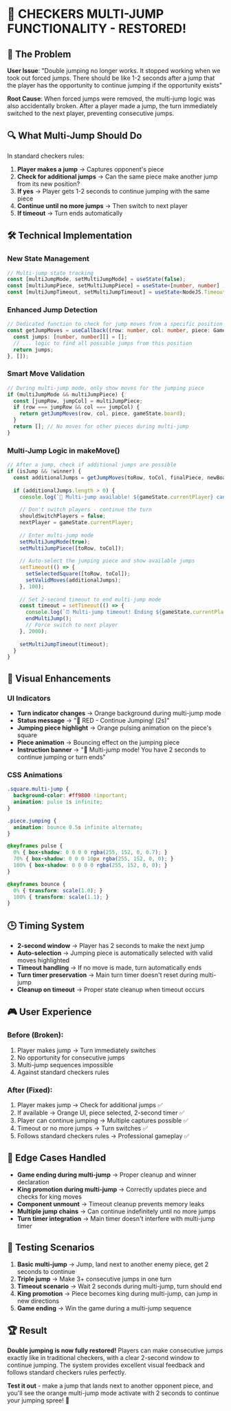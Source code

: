 # 🚀 CHECKERS MULTI-JUMP FUNCTIONALITY - RESTORED!

## 🎯 The Problem

**User Issue**: "Double jumping no longer works. It stopped working when we took out forced jumps. There should be like 1-2 seconds after a jump that the player has the opportunity to continue jumping if the opportunity exists"

**Root Cause**: When forced jumps were removed, the multi-jump logic was also accidentally broken. After a player made a jump, the turn immediately switched to the next player, preventing consecutive jumps.

## 🔍 What Multi-Jump Should Do

In standard checkers rules:
1. **Player makes a jump** → Captures opponent's piece
2. **Check for additional jumps** → Can the same piece make another jump from its new position?
3. **If yes** → Player gets 1-2 seconds to continue jumping with the same piece
4. **Continue until no more jumps** → Then switch to next player
5. **If timeout** → Turn ends automatically

## 🛠️ Technical Implementation

### **New State Management**

```typescript
// Multi-jump state tracking
const [multiJumpMode, setMultiJumpMode] = useState(false);
const [multiJumpPiece, setMultiJumpPiece] = useState<[number, number] | null>(null);
const [multiJumpTimeout, setMultiJumpTimeout] = useState<NodeJS.Timeout | null>(null);
```

### **Enhanced Jump Detection**

```typescript
// Dedicated function to check for jump moves from a specific position
const getJumpMoves = useCallback((row: number, col: number, piece: GamePiece, board: (GamePiece | null)[][]): [number, number][] => {
  const jumps: [number, number][] = [];
  // ... logic to find all possible jumps from this position
  return jumps;
}, []);
```

### **Smart Move Validation**

```typescript
// During multi-jump mode, only show moves for the jumping piece
if (multiJumpMode && multiJumpPiece) {
  const [jumpRow, jumpCol] = multiJumpPiece;
  if (row === jumpRow && col === jumpCol) {
    return getJumpMoves(row, col, piece, gameState.board);
  }
  return []; // No moves for other pieces during multi-jump
}
```

### **Multi-Jump Logic in makeMove()**

```typescript
// After a jump, check if additional jumps are possible
if (isJump && !winner) {
  const additionalJumps = getJumpMoves(toRow, toCol, finalPiece, newBoard);
  
  if (additionalJumps.length > 0) {
    console.log(`🎯 Multi-jump available! ${gameState.currentPlayer} can continue jumping`);
    
    // Don't switch players - continue the turn
    shouldSwitchPlayers = false;
    nextPlayer = gameState.currentPlayer;
    
    // Enter multi-jump mode
    setMultiJumpMode(true);
    setMultiJumpPiece([toRow, toCol]);
    
    // Auto-select the jumping piece and show available jumps
    setTimeout(() => {
      setSelectedSquare([toRow, toCol]);
      setValidMoves(additionalJumps);
    }, 100);
    
    // Set 2-second timeout to end multi-jump mode
    const timeout = setTimeout(() => {
      console.log(`⏰ Multi-jump timeout! Ending ${gameState.currentPlayer}'s turn`);
      endMultiJump();
      // Force switch to next player
    }, 2000);
    
    setMultiJumpTimeout(timeout);
  }
}
```

## 🎨 Visual Enhancements

### **UI Indicators**

- **Turn indicator changes** → Orange background during multi-jump mode
- **Status message** → "🚀 RED - Continue Jumping! (2s)"
- **Jumping piece highlight** → Orange pulsing animation on the piece's square
- **Piece animation** → Bouncing effect on the jumping piece
- **Instruction banner** → "🚀 Multi-jump mode! You have 2 seconds to continue jumping or turn ends"

### **CSS Animations**

```css
.square.multi-jump {
  background-color: #ff9800 !important;
  animation: pulse 1s infinite;
}

.piece.jumping {
  animation: bounce 0.5s infinite alternate;
}

@keyframes pulse {
  0% { box-shadow: 0 0 0 0 rgba(255, 152, 0, 0.7); }
  70% { box-shadow: 0 0 0 10px rgba(255, 152, 0, 0); }
  100% { box-shadow: 0 0 0 0 rgba(255, 152, 0, 0); }
}

@keyframes bounce {
  0% { transform: scale(1.0); }
  100% { transform: scale(1.1); }
}
```

## 🕒 Timing System

- **2-second window** → Player has 2 seconds to make the next jump
- **Auto-selection** → Jumping piece is automatically selected with valid moves highlighted
- **Timeout handling** → If no move is made, turn automatically ends
- **Turn timer preservation** → Main turn timer doesn't reset during multi-jump
- **Cleanup on timeout** → Proper state cleanup when timeout occurs

## 🎮 User Experience

### **Before (Broken):**
1. Player makes jump → Turn immediately switches
2. No opportunity for consecutive jumps
3. Multi-jump sequences impossible
4. Against standard checkers rules

### **After (Fixed):**
1. Player makes jump → Check for additional jumps ✅
2. If available → Orange UI, piece selected, 2-second timer ✅
3. Player can continue jumping → Multiple captures possible ✅
4. Timeout or no more jumps → Turn switches ✅
5. Follows standard checkers rules → Professional gameplay ✅

## 🔧 Edge Cases Handled

- **Game ending during multi-jump** → Proper cleanup and winner declaration
- **King promotion during multi-jump** → Correctly updates piece and checks for king moves
- **Component unmount** → Timeout cleanup prevents memory leaks
- **Multiple jump chains** → Can continue indefinitely until no more jumps
- **Turn timer integration** → Main timer doesn't interfere with multi-jump timer

## 🎯 Testing Scenarios

1. **Basic multi-jump** → Jump, land next to another enemy piece, get 2 seconds to continue
2. **Triple jump** → Make 3+ consecutive jumps in one turn
3. **Timeout scenario** → Wait 2 seconds during multi-jump, turn should end
4. **King promotion** → Piece becomes king during multi-jump, can jump in new directions
5. **Game ending** → Win the game during a multi-jump sequence

## 🏆 Result

**Double jumping is now fully restored!** Players can make consecutive jumps exactly like in traditional checkers, with a clear 2-second window to continue jumping. The system provides excellent visual feedback and follows standard checkers rules perfectly.

**Test it out** - make a jump that lands next to another opponent piece, and you'll see the orange multi-jump mode activate with 2 seconds to continue your jumping spree! 🎉 